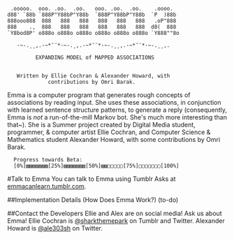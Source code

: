      .ooooo.  ooo. .oo.  .oo.   ooo. .oo.  .oo.    .oooo.
    d88' `88b `888P"Y88bP"Y88b  `888P"Y88bP"Y88b  `P  )88b
    888ooo888  888   888   888   888   888   888   .oP"888
    888    .,  888   888   888   888   888   888  d8(  888
    `Y8bod8P' o888o o888o o888o o888o o888o o888o `Y888""8o

       ·~-.¸¸,.-~*¯¨*·~-.¸,.-~*¯¨*·~-.¸¸,.-~*¯¨*·~-.¸¸,.

             EXPANDING MODEL of MAPPED ASSOCIATIONS


       Written by Ellie Cochran & Alexander Howard, with
                 contributions by Omri Barak.

Emma is a computer program that generates rough concepts of associations by reading input. She uses these associations, in conjunction with learned sentence structure patterns, to generate a reply (consequently, Emma is *not* a run-of-the-mill Markov bot. She's much more interesting than that~). She is a Summer project created by Digital Media student, programmer, & computer artist Ellie Cochran, and Computer Science & Mathematics student Alexander Howard, with some contributions by Omri Barak.

      Progress towards Beta:
      [0%]▨▨▨▨▨▨▨[25%]▨▨▨▨▨▨▨[50%]▨▨▢▢▢▢▢[75%]▢▢▢▢▢▢▢[100%]

#Talk to Emma
You can talk to Emma using Tumblr Asks at [emmacanlearn.tumblr.com](http://emmacanlearn.tumblr.com).

##Implementation Details (How Does Emma Work?)
(to-do)

##Contact the Developers
Ellie and Alex are on social media! Ask us about Emma!
Ellie Cochran is [@sharkthemepark](http://sharkthemepark.tumblr.com) on Tumblr and Twitter.
Alexander Howard is [@ale303sh](http://www.twitter.com/ale303sh) on Twitter.
